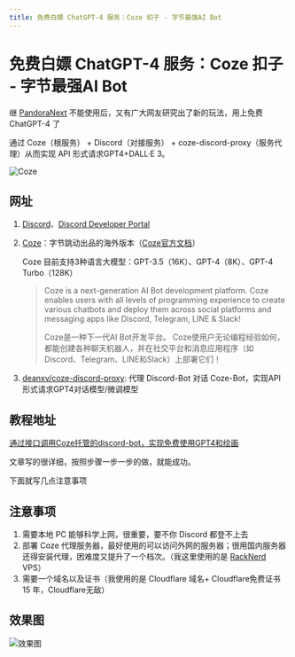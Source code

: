 ```yaml
---
title: 免费白嫖 ChatGPT-4 服务：Coze 扣子 - 字节最强AI Bot
---
```


# 免费白嫖 ChatGPT-4 服务：Coze 扣子 - 字节最强AI Bot

继 [PandoraNext](https://www.wangdu.site/course/2023.html) 不能使用后，又有广大网友研究出了新的玩法，用上免费 ChatGPT-4 了

通过 Coze（根服务） + Discord（对接服务） + coze-discord-proxy（服务代理）从而实现 API 形式请求GPT4+DALL·E 3。

![Coze](https://usacdn.wangdu.site/file/blog-cdn/WP-CDN-02/2024/202402071433884.webp)

## 网址

1. [Discord](https://discord.com/)、[Discord Developer Portal](https://discord.com/developers/applications?new_application=true)

2. [Coze](https://www.coze.com/)：字节跳动出品的海外版本（[Coze官方文档](https://www.coze.com/docs/zh_cn/welcome.html)）

   Coze 目前支持3种语言大模型：GPT-3.5（16K）、GPT-4（8K）、GPT-4 Turbo（128K）

   > Coze is a next-generation AI Bot development platform. Coze enables users with all levels of programming experience to create various chatbots and deploy them across social platforms and messaging apps like Discord, Telegram, LINE & Slack!
   >
   > Coze是一种下一代AI Bot开发平台。 Coze使用户无论编程经验如何，都能创建各种聊天机器人，并在社交平台和消息应用程序（如Discord、Telegram、LINE和Slack）上部署它们！

3. [deanxv/coze-discord-proxy](https://github.com/deanxv/coze-discord-proxy): 代理 Discord-Bot 对话 Coze-Bot，实现API形式请求GPT4对话模型/微调模型

## 教程地址

[通过接口调用Coze托管的discord-bot，实现免费使用GPT4和绘画](https://www.dqzboy.com/16532.html)

文章写的很详细，按照步骤一步一步的做，就能成功。

下面就写几点注意事项

## 注意事项

1. 需要本地 PC 能够科学上网，很重要，要不你 Discord 都登不上去
2. 部署 Coze 代理服务器，最好使用的可以访问外网的服务器；很用国内服务器还得安装代理，困难度又提升了一个档次。（我这里使用的是 [RackNerd](https://www.wangdu.site/fuliyouhui/1266.html) VPS）
3. 需要一个域名以及证书（我使用的是 Cloudflare 域名+ Cloudflare免费证书 15 年，Cloudflare无敌）

## 效果图

![效果图](https://usacdn.wangdu.site/file/blog-cdn/WP-CDN-02/2024/202402071357587.webp)